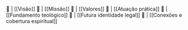 
🧭 | [[Visão]]
🎯 | [[Missão]]
💎 | [[Valores]]
🧩 | [[Atuação prática]]
📜 | [[Fundamento teológico]]
🧾 | [[Futura identidade legal]]
🤝 | [[Conexões e cobertura espiritual]]